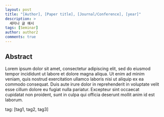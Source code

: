 ```yaml
---
layout: post
title: "[Author], [Paper title], [Journal/Conference], [year]"
description: >
  세미나 글 예시
tags: [Seminar]
author: author2
comments: true
---
```


## Abstract

Lorem ipsum dolor sit amet, consectetur adipiscing elit, sed do eiusmod tempor incididunt ut labore et dolore magna aliqua. Ut enim ad minim veniam, quis nostrud exercitation ullamco laboris nisi ut aliquip ex ea commodo consequat. Duis aute irure dolor in reprehenderit in voluptate velit esse cillum dolore eu fugiat nulla pariatur. Excepteur sint occaecat cupidatat non proident, sunt in culpa qui officia deserunt mollit anim id est laborum.

tag: [tag1, tag2, tag3]
